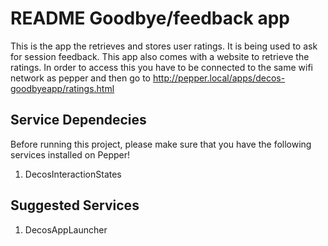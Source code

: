 # README Goodbye/feedback app #
This is the app the retrieves and stores user ratings. It is being used to ask for session feedback.
This app also comes with a website to retrieve the ratings. In order to access this you have to be connected to the same wifi network as pepper and then go to  http://pepper.local/apps/decos-goodbyeapp/ratings.html

## Service Dependecies
Before running this project, please make sure that you have the following services installed on Pepper!   

1. DecosInteractionStates

## Suggested Services
1. DecosAppLauncher